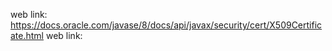 web link: https://docs.oracle.com/javase/8/docs/api/javax/security/cert/X509Certificate.html
web link: 
